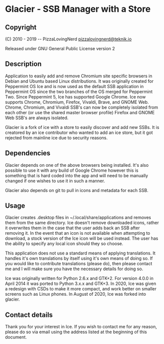 # Glacier - SSB Manager with a Store
## Copyright
(C) 2010 - 2019 -- PizzaLovingNerd <pizzalovingnerd@teknik.io>

Released under GNU General Public License version 2

## Description
Application to easily add and remove Chromium site specific
browsers in Debian and Ubuntu based Linux distributions. It
was originally created for Peppermint OS Ice and is now used
as the default SSB application in Peppermint OS since the
two branches of the OS merged for Peppermint Two. Since
Peppermint 5, Ice has supported Google Chrome.
Ice now supports Chrome, Chromium, Firefox, Vivaldi, Brave,
and GNOME Web. Chrome, Chromium, and Vivaldi SSB's can now be
completely isolated from each other (or use the shared master
browser profile) Firefox and GNOME Web SSB's are always
isolated.

Glacier is a fork of ice with a store to easily discover and add
new SSBs. It is creatored by an ice contributor who wanted to add
an ice store, but it got rejected from mainline ice due to
security reasons.

## Dependencies
Glacier depends on one of the above browsers being installed.
It's also possible to use it with any build of Google Chrome
however this is something that is hard coded into the app
and will need to be manually changed if one wishes to use it
in such a manner.

Glacier also depends on git to pull in icons and metadata for
each SSB.

## Usage
Glacier creates .desktop files in ~/.local/share/applications
and removes them from the same directory. Ice doesn't remove
downloaded icons, rather it overwrites them in the case that
the user adds back an SSB after removing it. In the event
that an icon is not available when attempting to download,
a stock version of the Ice icon will be used instead. The
user has the ability to specify any local icon should they
so choose.

This application does not use a standard means of applying
translations. It handles it's own translations by itself
using it's own means of doing so. If you would like to
contribute translations (please do), then please contact me
and I will make sure you have the necessary details for
doing so.

Ice was originally written for Python 2.6.x and GTK+2. For
version 4.0.0 in April 2014 it was ported to Python 3.x.x
and GTK+3. In 2020, Ice was given a redesign with CSDs to
make it more compact, and work better on smaller screens such
as Linux phones. In August of 2020, Ice was forked into glacier.

## Contact details
Thank you for your interest in Ice. If you wish to contact
me for any reason, please do so via email using the address
listed at the beginning of this document.
